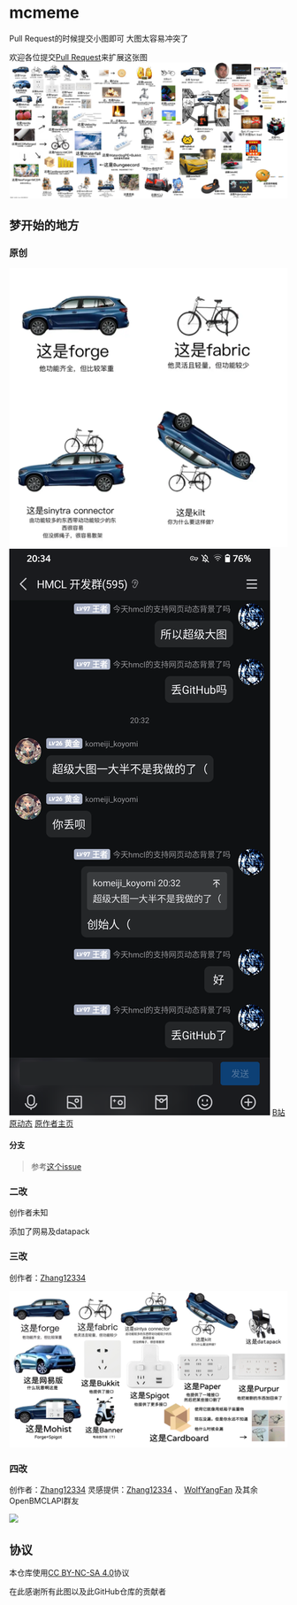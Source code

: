 # mcmeme

Pull Request的时候提交小图即可 大图太容易冲突了

欢迎各位提交[Pull Request](https://github.com/LIPiston/mcmeme/pulls)来扩展这张图
![](latest.png)

## 梦开始的地方

### 原创

![](/beginning/origin1.png)
![](/beginning/原作者授权.png)
[B站原动态](https://www.bilibili.com/opus/985182183934132242)
[原作者主页](https://space.bilibili.com/34719209)

#### 分支

> 参考[这个issue](https://github.com/LIPiston/mcmeme/issues/5#issuecomment-2395448955)


### 二改

创作者未知

添加了网易及datapack

### 三改

创作者：[Zhang12334](https://github.com/Zhang12334)

![](/beginning/origin3.png)

### 四改

创作者：[Zhang12334](https://github.com/Zhang12334)
灵感提供：[Zhang12334](https://github.com/Zhang12334) 、 [WolfYangFan](https://github.com/WolfYangFan) 及其余OpenBMCLAPI群友

![](/beginning/origin4.png)

## 协议
本仓库使用[CC BY-NC-SA 4.0](./LICENSE)协议

在此感谢所有此图以及此GitHub仓库的贡献者
